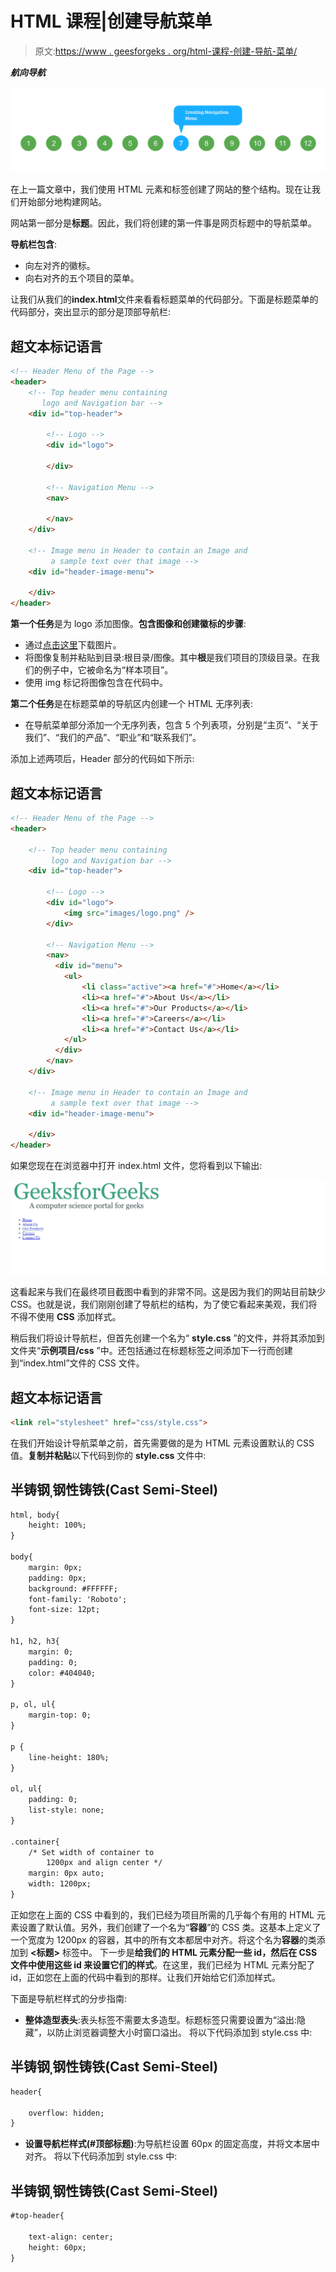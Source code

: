 # HTML 课程|创建导航菜单

> 原文:[https://www . geesforgeks . org/html-课程-创建-导航-菜单/](https://www.geeksforgeeks.org/html-course-creating-navigation-menu/)

***航向导航***

![](img/d863eb60642f0a81fdb2c28f01825e33.png)

在上一篇文章中，我们使用 HTML 元素和标签创建了网站的整个结构。现在让我们开始部分地构建网站。

网站第一部分是**标题**。因此，我们将创建的第一件事是网页标题中的导航菜单。

**导航栏包含**:

*   向左对齐的徽标。
*   向右对齐的五个项目的菜单。

让我们从我们的**index.html**文件来看看标题菜单的代码部分。下面是标题菜单的代码部分，突出显示的部分是顶部导航栏:

## 超文本标记语言

```html
<!-- Header Menu of the Page -->
<header>
    <!-- Top header menu containing
       logo and Navigation bar -->
    <div id="top-header">

        <!-- Logo -->
        <div id="logo">

        </div>   

        <!-- Navigation Menu -->
        <nav>

        </nav>
    </div>   

    <!-- Image menu in Header to contain an Image and
         a sample text over that image -->
    <div id="header-image-menu">

    </div>
</header>
```

**第一个任务**是为 logo 添加图像。**包含图像和创建徽标的步骤**:

*   通过[点击这里](https://media.geeksforgeeks.org/wp-content/cdn-uploads/logo.png)下载图片。
*   将图像复制并粘贴到目录:根目录/图像。其中**根**是我们项目的顶级目录。在我们的例子中，它被命名为“样本项目”。
*   使用 img 标记将图像包含在代码中。

**第二个任务**是在标题菜单的导航区内创建一个 HTML 无序列表:

*   在导航菜单部分添加一个无序列表，包含 5 个列表项，分别是“主页”、“关于我们”、“我们的产品”、“职业”和“联系我们”。

添加上述两项后，Header 部分的代码如下所示:

## 超文本标记语言

```html
<!-- Header Menu of the Page -->
<header>

    <!-- Top header menu containing
         logo and Navigation bar -->
    <div id="top-header">

        <!-- Logo -->
        <div id="logo">
            <img src="images/logo.png" />
        </div>   

        <!-- Navigation Menu -->
        <nav>
          <div id="menu">
            <ul>
                <li class="active"><a href="#">Home</a></li>
                <li><a href="#">About Us</a></li>
                <li><a href="#">Our Products</a></li>
                <li><a href="#">Careers</a></li>
                <li><a href="#">Contact Us</a></li>
            </ul>
          </div>
        </nav>
    </div>   

    <!-- Image menu in Header to contain an Image and
         a sample text over that image -->
    <div id="header-image-menu">

    </div>
</header>
```

如果您现在在浏览器中打开 index.html 文件，您将看到以下输出:

![](img/5ebb79656525a067a2ea556f40deade7.png)

这看起来与我们在最终项目截图中看到的非常不同。这是因为我们的网站目前缺少 CSS。也就是说，我们刚刚创建了导航栏的结构，为了使它看起来美观，我们将不得不使用 **CSS** 添加样式。

稍后我们将设计导航栏，但首先创建一个名为“ **style.css** ”的文件，并将其添加到文件夹“**示例项目/css** ”中。还包括通过在标题标签之间添加下一行而创建到“index.html”文件的 CSS 文件。

## 超文本标记语言

```html
<link rel="stylesheet" href="css/style.css">
```

在我们开始设计导航菜单之前，首先需要做的是为 HTML 元素设置默认的 CSS 值。**复制并粘贴**以下代码到你的 **style.css** 文件中:

## 半铸钢ˌ钢性铸铁(Cast Semi-Steel)

```html
html, body{
    height: 100%;
}

body{
    margin: 0px;
    padding: 0px;
    background: #FFFFFF;
    font-family: 'Roboto';
    font-size: 12pt;
}

h1, h2, h3{
    margin: 0;
    padding: 0;
    color: #404040;
}

p, ol, ul{
    margin-top: 0;
}

p {
    line-height: 180%;
}

ol, ul{
    padding: 0;
    list-style: none;
}

.container{   
    /* Set width of container to
        1200px and align center */
    margin: 0px auto;
    width: 1200px;
}
```

正如您在上面的 CSS 中看到的，我们已经为项目所需的几乎每个有用的 HTML 元素设置了默认值。另外，我们创建了一个名为“**容器**”的 CSS 类。这基本上定义了一个宽度为 1200px 的容器，其中的所有文本都居中对齐。将这个名为**容器**的类添加到 **<标题>** 标签中。
下一步是**给我们的 HTML 元素分配一些 id，然后在 CSS 文件中使用这些 id 来设置它们的样式**。在这里，我们已经为 HTML 元素分配了 id，正如您在上面的代码中看到的那样。让我们开始给它们添加样式。

下面是导航栏样式的分步指南:

*   **整体造型表头**:表头标签不需要太多造型。标题标签只需要设置为“溢出:隐藏”，以防止浏览器调整大小时窗口溢出。
    将以下代码添加到 style.css 中:

## 半铸钢ˌ钢性铸铁(Cast Semi-Steel)

```html
header{

    overflow: hidden;
}
```

*   **设置导航栏样式(#顶部标题)**:为导航栏设置 60px 的固定高度，并将文本居中对齐。
    将以下代码添加到 style.css 中:

## 半铸钢ˌ钢性铸铁(Cast Semi-Steel)

```html
#top-header{

    text-align: center;
    height: 60px;
}
```